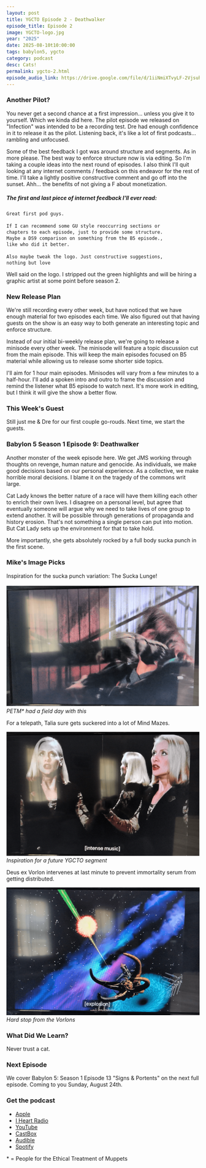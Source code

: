 ```yaml
---
layout: post
title: YGCTO Episode 2 - Deathwalker
episode_title: Episode 2
image: YGCTO-logo.jpg
year: "2025"
date: 2025-08-10t10:00:00
tags: babylon5, ygcto
category: podcast
desc: Cats!
permalink: ygcto-2.html
episode_audio_link: https://drive.google.com/file/d/1iiNmiXTvyLF-2VjsuhaRKVLbmdvjbzzt/view?usp=sharing
---
```


### Another Pilot?

You never get a second chance at a first impression... unless you give it to yourself. Which we kinda did here. The pilot episode we released on "Infection" was intended to be a recording test. Dre had enough confidence in it to release it as the pilot. Listening back, it's like a lot of first podcasts... rambling and unfocused.

Some of the best feedback I got was around structure and segments. As in more please. The best way to enforce structure now is via editing. So I'm taking a couple ideas into the next round of episodes. I also think I'll quit looking at any internet comments / feedback on this endeavor for the rest of time. I'll take a lightly positive constructive comment and go off into the sunset. Ahh... the benefits of not giving a F about monetization.

##### The first and last piece of internet feedback I'll ever read:

```
Great first pod guys.

If I can recommend some GU style reoccurring sections or
chapters to each episode, just to provide some structure.
Maybe a DS9 comparison on something from the B5 episode.,
like who did it better.

Also maybe tweak the logo. Just constructive suggestions,
nothing but love
```

Well said on the logo. I stripped out the green highlights and will be hiring a graphic artist at some point before season 2.

### New Release Plan

We're still recording every other week, but have noticed that we have enough material for two episodes each time. We also figured out that having guests on the show is an easy way to both generate an interesting topic and enforce structure.

Instead of our initial bi-weekly release plan, we're going to release a minisode every other week. The minisode will feature a topic discussion cut from the main episode. This will keep the main episodes focused on B5 material while allowing us to release some shorter side topics.

I'll aim for 1 hour main episodes. Minisodes will vary from a few minutes to a half-hour. I'll add a spoken intro and outro to frame the discussion and remind the listener what B5 episode to watch next. It's more work in editing, but I think it will give the show a better flow.

### This Week's Guest

Still just me & Dre for our first couple go-rouds. Next time, we start the guests.

### Babylon 5 Season 1 Episode 9: Deathwalker

Another monster of the week episode here. We get JMS working through thoughts on revenge, human nature and genocide. As individuals, we make good decisions based on our personal experience. As a collective, we make horrible moral decisions. I blame it on the tragedy of the commons writ large.

Cat Lady knows the better nature of a race will have them killing each other to enrich their own lives. I disagree on a personal level, but agree that eventually someone will argue why we need to take lives of one group to extend another. It will be possible through generations of propaganda and history erosion. That's not something a single person can put into motion. But Cat Lady sets up the environment for that to take hold.

More importantly, she gets absolutely rocked by a full body sucka punch in the first scene.

### Mike's Image Picks

Inspiration for the sucka punch variation: The Sucka Lunge!

<div class="image-plus-caption">
<img src="/ms_assets/images/bab5/ep2/01-sucka-lunge.png" alt="I am so not a cat person">
<em>PETM* had a field day with this</em>
</div>

For a telepath, Talia sure gets suckered into a lot of Mind Mazes.

<div class="image-plus-caption">
<img src="/ms_assets/images/bab5/ep2/02-mind-maze.png" alt="Talia can you hear me?">
<em>Inspiration for a future YGCTO segment</em>
</div>

Deus ex Vorlon intervenes at last minute to prevent immortality serum from getting distributed.

<div class="image-plus-caption">
<img src="/ms_assets/images/bab5/ep2/03-vorlon-punch.png" alt="Mollusk In Space!">
<em>Hard stop from the Vorlons</em>
</div>

### What Did We Learn?

Never trust a cat.

### Next Episode

We cover Babylon 5: Season 1 Episode 13 "Signs & Portents" on the next full episode. Coming to you Sunday, August 24th.

### Get the podcast

- <a href="https://podcasts.apple.com/us/podcast/you-gotta-check-this-out/id1827840063" target="_blank">Apple</a>
- <a href="https://www.iheart.com/podcast/269-you-gotta-check-this-out-286870826/" target="_blank">I Heart Radio</a>
- <a href="https://www.youtube.com/watch?v=tJklo8C_wLk&list=PL5N0kOYu7gH4ttYHJz4vlQNiwhAcNDIYe" target="_blank">YouTube</a>
- <a href="https://castbox.fm/channel/You-Gotta-Check-This-Out!-id6684593?country=us" target="_blank">CastBox</a>
- <a href="https://www.audible.com/podcast/ITEM_NAME/B0FHZD3TV9?qid=1753047101&sr=1-1&ref_pageloadid=not_applicable&pf_rd_p=83218cca-c308-412f-bfcf-90198b687a2f&pf_rd_r=1Y22648K70VFN579SFNF&plink=MgJUQtEbuvASs5gh&pageLoadId=CkYrwLMhoqxJDaDb&creativeId=0d6f6720-f41c-457e-a42b-8c8dceb62f2c&ref=a_search_c3_lProduct_1_1" target="_blank">Audible</a>
- <a href="https://open.spotify.com/show/4IQrAJ74XC2gd70U9OG1qq" target="_blank">Spotify</a>

&#42; = People for the Ethical Treatment of Muppets
